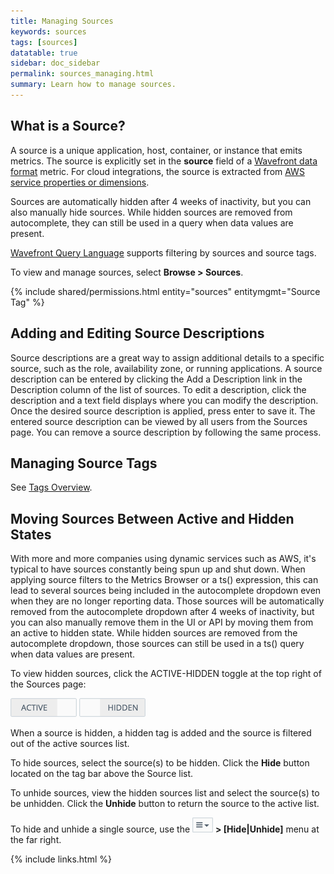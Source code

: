 ```yaml
---
title: Managing Sources
keywords: sources
tags: [sources]
datatable: true
sidebar: doc_sidebar
permalink: sources_managing.html
summary: Learn how to manage sources.
---
```

## What is a Source?

A source is a unique application, host, container, or instance that emits metrics. The source is explicitly set
in the **source** field of a [Wavefront data format](wavefront_data_format) metric. For
cloud integrations, the source is extracted from [AWS service properties or dimensions](integrations_aws_metrics#aws_sources).

Sources are automatically hidden after 4 weeks of inactivity, but you can also manually hide sources. While hidden sources are removed from autocomplete, they can still be used in a query when data values are present.

[Wavefront Query Language](query_language_reference) supports filtering by sources and source tags.

To view and manage sources, select **Browse > Sources**.
 
{% include shared/permissions.html entity="sources" entitymgmt="Source Tag" %}

## Adding and Editing Source Descriptions

Source descriptions are a great way to assign additional details to a specific source, such as the role, availability zone, or running applications. A source description can be entered by clicking the Add a Description link in the Description column of the list of sources. To edit a description, click the description and a text field displays where you can modify the description. Once the desired source description is applied, press enter to save it. The entered source description can be viewed by all users from the Sources page. You can remove a source description by following the same process.

## Managing Source Tags

See [Tags Overview](tags_overview).

## Moving Sources Between Active and Hidden States

With more and more companies using dynamic services such as AWS, it's typical to have sources constantly being spun up and shut down. When applying source filters to the Metrics Browser or a ts() expression, this can lead to several sources being included in the autocomplete dropdown even when they are no longer reporting data. Those sources will be automatically removed from the autocomplete dropdown after 4 weeks of inactivity, but you can also manually remove them in the UI or API by moving them from an active to hidden state. While hidden sources are removed from the autocomplete dropdown, those sources can still be used in a ts() query when data values are present.
 
To view hidden sources, click the ACTIVE-HIDDEN toggle at the top right of the Sources page: 

![Active source](images/active.png#inline)   ![Hidden source](images/hidden.png#inline)
 
When a source is hidden, a hidden tag is added and the source is filtered out of the active sources list.
 
To hide sources, select the source(s) to be hidden. Click the **Hide** button located on the tag bar above the Source list.
 
To unhide sources, view the hidden sources list and select the source(s) to be unhidden. Click the **Unhide** button to return the source to the active list.
 
To hide and unhide a single source, use the ![action_menu.png](images/action_menu.png#inline) **> \[Hide\|Unhide\]** menu at the far right.

{% include links.html %}
